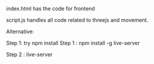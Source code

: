 index.html has the code for frontend

script.js handles all code related to threejs and movement.


Alternative:

Step 1: try npm install
Step 1 : npm install -g live-server

Step 2 : live-server


